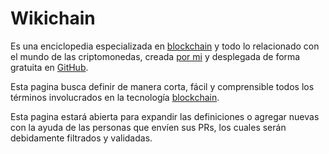 # Wikichain

Es una enciclopedia especializada en [blockchain] y todo lo relacionado con el mundo de las criptomonedas, creada
[por mi](/aboutme/) y desplegada de forma gratuita en [GitHub](https://github.com/EdixonAlberto/doc-wikichain.git).

Esta pagina busca definir de manera corta, fácil y comprensible todos los términos involucrados en la tecnología
[blockchain].

Esta pagina estará abierta para expandir las definiciones o agregar nuevas con la ayuda de las personas que envíen sus
PRs, los cuales serán debidamente filtrados y validadas.

[blockchain]: /blockchain/
